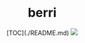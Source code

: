 <div align="center">
<h1>berri</h1>
[TOC](./README.md)
<img src="https://img.shields.io/tokei/lines/github/jsines/berri">
</div>

